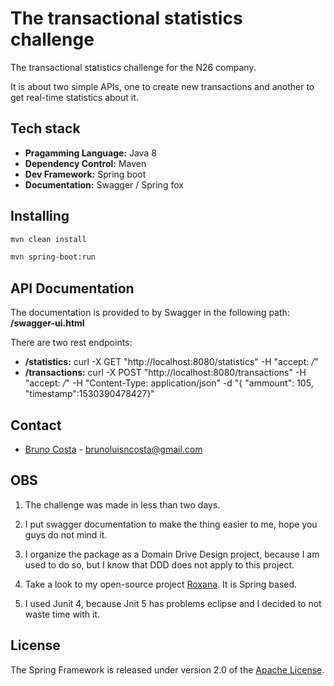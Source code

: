 # The transactional statistics challenge

The transactional statistics challenge for the N26 company.

It is about two simple APIs, one to create new transactions and another to get real-time statistics about it.

## Tech stack

- **Pragamming Language:** Java 8
- **Dependency Control:** Maven
- **Dev Framework:** Spring boot
- **Documentation:** Swagger / Spring fox

## Installing

```bash
mvn clean install
```

```bash
mvn spring-boot:run
```

## API Documentation

The documentation is provided to by Swagger in the following path: **/swagger-ui.html**

There are two rest endpoints:

- **/statistics:** curl -X GET "http://localhost:8080/statistics" -H "accept: */*"
- **/transactions:** curl -X POST "http://localhost:8080/transactions" -H "accept: */*" -H "Content-Type: application/json" -d "{ \"ammount\": 105, \"timestamp\":1530390478427}"


## Contact

* [Bruno Costa](https://github.com/brunoLNCosta) - brunoluisncosta@gmail.com

## OBS

  1) The challenge was made in less than two days.

  2) I put swagger documentation to make the thing easier to me, hope you guys do not mind it.

  3) I organize the package as a Domain Drive Design project, because I am used to do so, but I know that DDD does not apply to this project.

  4) Take a look to my open-source project [Roxana](https://rooting-company.github.io/roxana/). It is Spring based.
  
  5) I used Junit 4, because Jnit 5 has problems eclipse and I decided to not waste time with it.

## License

The Spring Framework is released under version 2.0 of the
[Apache License](http://www.apache.org/licenses/LICENSE-2.0).
